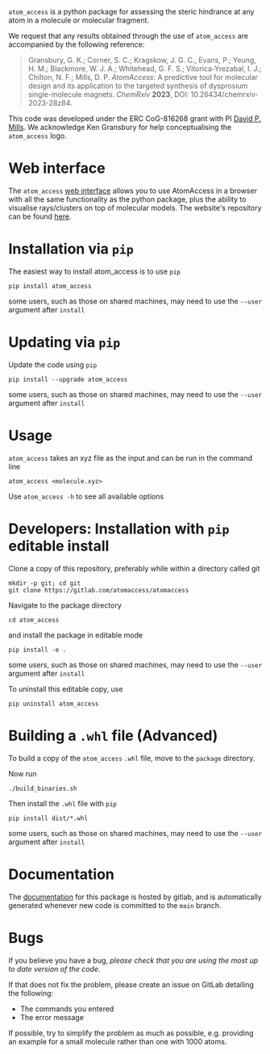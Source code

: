 `atom_access` is a python package for assessing the steric hindrance at any atom in a molecule or molecular fragment.

We request that any results obtained through the use of `atom_access` are accompanied by the following reference:
> Gransbury, G. K.; Corner, S. C.; Kragskow, J. G. C., Evans, P.; Yeung, H. M.; Blackmore, W. J. A.; Whitehead, G. F. S.; Vitorica-Yrezabal, I. J.; Chilton, N. F.; Mills, D. P. *AtomAccess*: A predictive tool for molecular design and its application to the targeted synthesis of dysprosium single-molecule magnets. *ChemRxiv* **2023**, DOI: 10.26434/chemrxiv-2023-28z84.

This code was developed under the ERC CoG-816268 grant with PI [David P. Mills](https://millsgroup.weebly.com/). We acknowledge Ken Gransbury for help conceptualising the `atom_access` logo. 

# Web interface

The `atom_access` [web interface](https://atom-access.com/) allows you to use AtomAccess in a browser with all the same functionality as the python package,
plus the ability to visualise rays/clusters on top of molecular models. The website's repository can be found [here](https://gitlab.com/kragskow-group/atom-access-web).

# Installation via `pip`

The easiest way to install atom_access is to use `pip`

```shell
pip install atom_access
```

some users, such as those on shared machines, may need to use the `--user` argument after `install`

# Updating via `pip`

Update the code using `pip` 

```shell
pip install --upgrade atom_access
```

some users, such as those on shared machines, may need to use the `--user` argument after `install`

# Usage

`atom_access` takes an xyz file as the input and can be run in the command line

```shell
atom_access <molecule.xyz>
```

Use `atom_access -h` to see all available options

# Developers: Installation with `pip` editable install

Clone a copy of this repository, preferably while within a directory called git

```shell
mkdir -p git; cd git
git clone https://gitlab.com/atomaccess/atomaccess
```

Navigate to the package directory

```shell
cd atom_access
```

and install the package in editable mode

```shell
pip install -e .
```
some users, such as those on shared machines, may need to use the `--user` argument after `install`

To uninstall this editable copy, use

```shell
pip uninstall atom_access
```

# Building a `.whl` file (Advanced)

To build a copy of the `atom_access` `.whl` file, move to the `package` directory.

Now run

```shell
./build_binaries.sh
```

Then install the `.whl` file with `pip`

```shell
pip install dist/*.whl
```
some users, such as those on shared machines, may need to use the `--user` argument after `install`


# Documentation

The [documentation](https://atomaccess.gitlab.io/atomaccess/) for this package is hosted by gitlab, and is automatically generated whenever new code is committed to the `main` branch.

# Bugs

If you believe you have a bug, *please check that you are using the most up to date version of the code*. 

If that does not fix the problem, please create an issue on GitLab detailing the following:
 - The commands you entered
 - The error message

If possible, try to simplify the problem as much as possible, e.g. providing an example for a small molecule rather than one with 1000 atoms.
